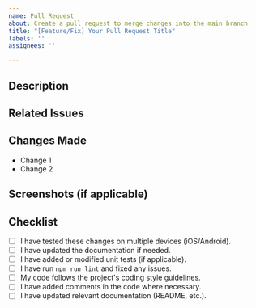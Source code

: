 ```yaml
---
name: Pull Request
about: Create a pull request to merge changes into the main branch
title: "[Feature/Fix] Your Pull Request Title"
labels: ''
assignees: ''

---
```


## Description

<!-- Provide a brief description of your changes and their purpose. -->

## Related Issues

<!-- Reference any related issues using the GitHub issue number, e.g., #123 -->

## Changes Made

<!-- List the changes you made, including new features, enhancements, bug fixes, etc. -->

- Change 1
- Change 2

## Screenshots (if applicable)

<!-- Add screenshots or animated GIFs to demonstrate your changes (if applicable) -->

## Checklist

- [ ] I have tested these changes on multiple devices (iOS/Android).
- [ ] I have updated the documentation if needed.
- [ ] I have added or modified unit tests (if applicable).
- [ ] I have run `npm run lint` and fixed any issues.
- [ ] My code follows the project's coding style guidelines.
- [ ] I have added comments in the code where necessary.
- [ ] I have updated relevant documentation (README, etc.).
